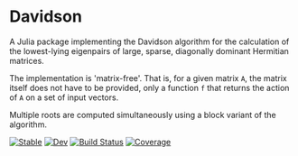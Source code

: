 # Davidson

A Julia package implementing the Davidson algorithm for the
calculation of the lowest-lying eigenpairs of large, sparse,
diagonally dominant Hermitian matrices.

The implementation is 'matrix-free'. That is, for a given matrix `A`,
the matrix itself does not have to be provided, only a function `f`
that returns the action of `A` on a set of input vectors.

Multiple roots are computed simultaneously using a block variant of the
algorithm.

[![Stable](https://img.shields.io/badge/docs-stable-blue.svg)](https://spneville.github.io/Davidson.jl/stable/)
[![Dev](https://img.shields.io/badge/docs-dev-blue.svg)](https://spneville.github.io/Davidson.jl/dev/)
[![Build Status](https://github.com/spneville/Davidson.jl/actions/workflows/CI.yml/badge.svg?branch=main)](https://github.com/spneville/Davidson.jl/actions/workflows/CI.yml?query=branch%3Amain)
[![Coverage](https://codecov.io/gh/spneville/Davidson.jl/branch/main/graph/badge.svg)](https://codecov.io/gh/spneville/Davidson.jl)

